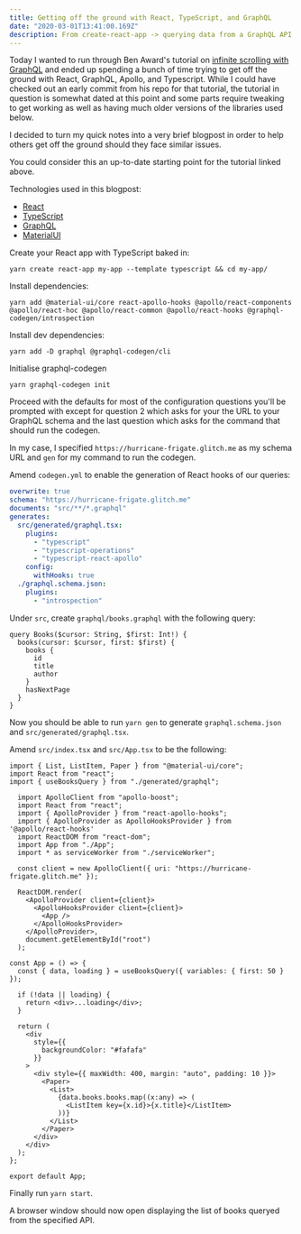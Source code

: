 ```yaml
---
title: Getting off the ground with React, TypeScript, and GraphQL
date: "2020-03-01T13:41:00.169Z"
description: From create-react-app -> querying data from a GraphQL API.
---
```


Today I wanted to run through Ben Award's tutorial on [infinite scrolling with GraphQL](https://www.youtube.com/watch?v=9dRk3bxEbS8) and ended up spending a bunch of time trying to get off the ground with React, GraphQL, Apollo, and Typescript. While I could have checked out an early commit from his repo for that tutorial, the tutorial in question is somewhat dated at this point and some parts require tweaking to get working as well as having much older versions of the libraries used below.

I decided to turn my quick notes into a very brief blogpost in order to help others get off the ground should they face similar issues.

You could consider this an up-to-date starting point for the tutorial linked above.

Technologies used in this blogpost:

- [React](https://reactjs.org)
- [TypeScript](https://typescriptlang.org)
- [GraphQL](https://graphql.org)
- [MaterialUI](https://material-ui.com)

Create your React app with TypeScript baked in:

`yarn create react-app my-app --template typescript && cd my-app/`

Install dependencies:

`yarn add @material-ui/core react-apollo-hooks @apollo/react-components @apollo/react-hoc @apollo/react-common @apollo/react-hooks @graphql-codegen/introspection`

Install dev dependencies:

`yarn add -D graphql @graphql-codegen/cli`

Initialise graphql-codegen

`yarn graphql-codegen init`

Proceed with the defaults for most of the configuration questions you'll be prompted with except for
question 2 which asks for your the URL to your GraphQL schema and the last question which asks for the command that should run the codegen.

In my case, I specified `https://hurricane-frigate.glitch.me` as my schema URL and `gen` for my command to run the codegen.

Amend `codegen.yml` to enable the generation of React hooks of our queries:

```yml
overwrite: true
schema: "https://hurricane-frigate.glitch.me"
documents: "src/**/*.graphql"
generates:
  src/generated/graphql.tsx:
    plugins:
      - "typescript"
      - "typescript-operations"
      - "typescript-react-apollo"
    config:
      withHooks: true
  ./graphql.schema.json:
    plugins:
      - "introspection"
```

Under `src`, create `graphql/books.graphql` with the following query:

```gql
query Books($cursor: String, $first: Int!) {
  books(cursor: $cursor, first: $first) {
    books {
      id
      title
      author
    }
    hasNextPage
  }
}
```

Now you should be able to run `yarn gen` to generate `graphql.schema.json` and `src/generated/graphql.tsx`.

Amend `src/index.tsx` and `src/App.tsx` to be the following:

```tsx
import { List, ListItem, Paper } from "@material-ui/core";
import React from "react";
import { useBooksQuery } from "./generated/graphql";

  import ApolloClient from "apollo-boost";
  import React from "react";
  import { ApolloProvider } from "react-apollo-hooks";
  import { ApolloProvider as ApolloHooksProvider } from '@apollo/react-hooks'
  import ReactDOM from "react-dom";
  import App from "./App";
  import * as serviceWorker from "./serviceWorker";

  const client = new ApolloClient({ uri: "https://hurricane-frigate.glitch.me" });

  ReactDOM.render(
    <ApolloProvider client={client}>
      <ApolloHooksProvider client={client}>
        <App />
      </ApolloHooksProvider>
    </ApolloProvider>,
    document.getElementById("root")
  );
```

```tsx
const App = () => {
  const { data, loading } = useBooksQuery({ variables: { first: 50 } });

  if (!data || loading) {
    return <div>...loading</div>;
  }

  return (
    <div
      style={{
        backgroundColor: "#fafafa"
      }}
    >
      <div style={{ maxWidth: 400, margin: "auto", padding: 10 }}>
        <Paper>
          <List>
            {data.books.books.map((x:any) => (
              <ListItem key={x.id}>{x.title}</ListItem>
            ))}
          </List>
        </Paper>
      </div>
    </div>
  );
};

export default App;
```

Finally run `yarn start`.

A browser window should now open displaying the list of books queryed from the specified API.
